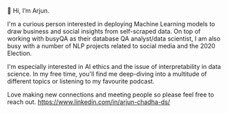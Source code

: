 👋 Hi, I’m Arjun.

I'm a curious person interested in deploying Machine Learning models to draw business and social insights from self-scraped data. 
On top of working with busyQA as their database QA analyst/data scientist, I am also busy with a number of NLP projects related to social media and the 2020 Election.

I'm especially interested in AI ethics and the issue of interpretability in data science. 
In my free time, you'll find me deep-diving into a multitude of different topics or listening to my favourite podcast.

Love making new connections and meeting people so please feel free to reach out.
https://www.linkedin.com/in/arjun-chadha-ds/

